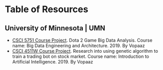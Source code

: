 # Table of Resources

## University of Minnesota | UMN

- [CSCI 5751 Course Project](https://github.com/Vopaaz/big-data-psg-lgd). Dota 2 Game Big Data Analysis. Course name: Big Data Engineering and Architecture. 2019. By Vopaaz
- [CSCI 4511W Course Project](https://github.com/Vopaaz/Genetic-Algorithm-Stock-Market). Research into using genetic algorithm to train a trading bot on stock market. Course name: Introduction to Artificial Intelligence. 2019. By Vopaaz
